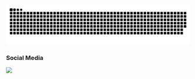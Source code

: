 <div align="center">
  <a href="https://minimania.app">
  <img  src="https://github.com/1999AZZAR/1999AZZAR/blob/main/resources/img/grid-snake.svg"
       alt="snake" /></a>
</div>

<h3>Social Media</h3>
<div align="left">
  <a href="https://discord.gg/minimania" target="_blank">
    <img src="https://img.shields.io/badge/Discord-7289DA?style=flat-square&logo=discord&logoColor=white">
  </a>
  
</div>
